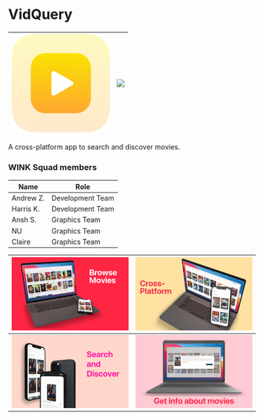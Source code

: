 # VidQuery

<img src="https://github.com/aheze/VidQuery/blob/main/Assets/AppIcon.png?raw=true" width="200"> | <img src="https://f2.codeday.org/d5pti1xheuyu/6cFN2R4ihGOeosMuEieqs0/c1250a23400062a1c760eb54d3b75bb8/CodeDay.svg" width="200">
--- | ---

A cross-platform app to search and discover movies.

### WINK Squad members

Name | Role
--- | ---
Andrew Z. | Development Team
Harris K. | Development Team
Ansh S. | Graphics Team
NU | Graphics Team
Claire | Graphics Team


![](https://github.com/aheze/VidQuery/blob/main/Assets/BrowseMovies.png?raw=true) | ![](https://github.com/aheze/VidQuery/blob/main/Assets/Cross-Platform.png?raw=true)
--- | ---
![](https://github.com/aheze/VidQuery/blob/main/Assets/SearchAndDiscover.png?raw=true) | ![](https://github.com/aheze/VidQuery/blob/main/Assets/GetInfo.png?raw=true)



